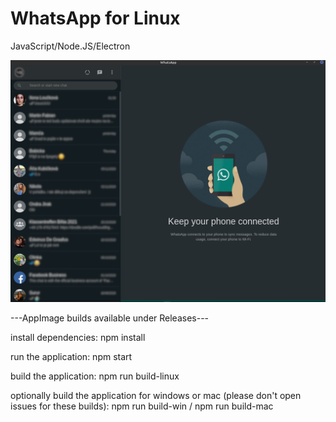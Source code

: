 # WhatsApp for Linux
JavaScript/Node.JS/Electron

![screenshot](https://github.com/louckazdenekjr/whatsapp-for-linux/blob/master/build/screenshot.png)

---AppImage builds available under Releases---

install dependencies:
npm install

run the application:
npm start

build the application:
npm run build-linux

optionally build the application for windows or mac (please don't open issues for these builds):
npm run build-win / npm run build-mac
